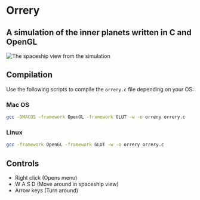 # Orrery
## A simulation of the inner planets written in C and OpenGL

![The spaceship view from the simulation]()

## Compilation
Use the following scripts to compile the `orrery.c` file depending on your OS:

### Mac OS
```bash
gcc -DMACOS -framework OpenGL -framework GLUT -w -o orrery orrery.c
```

### Linux
```bash
gcc -framework OpenGL -framework GLUT -w -o orrery orrery.c
```

## Controls

* Right click (Opens menu)
* W A S D (Move around in spaceship view)
* Arrow keys (Turn around)



